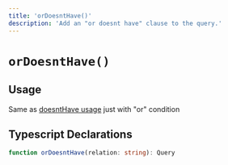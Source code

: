```yaml
---
title: 'orDoesntHave()'
description: 'Add an "or doesnt have" clause to the query.'
---
```


# `orDoesntHave()`

## Usage

Same as [doesntHave usage](./doesntHave#usage) just with "or" condition

## Typescript Declarations

````ts
function orDoesntHave(relation: string): Query
````
